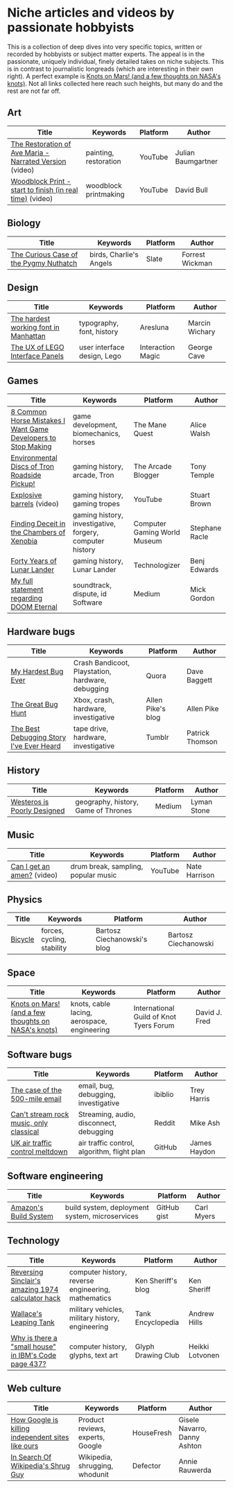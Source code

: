# Niche articles and videos by passionate hobbyists

This is a collection of deep dives into very specific topics, written or recorded by hobbyists or subject matter experts. The appeal is in the passionate, uniquely individual, finely detailed takes on niche subjects. This is in contrast to journalistic longreads (which are interesting in their own right). A perfect example is [Knots on Mars! (and a few thoughts on NASA's knots)](https://igkt.net/sm/index.php?topic=4028.0). Not all links collected here reach such heights, but many do and the rest are not far off.

## Art

| Title                                                                                                   | Keywords              | Platform | Author             |
| ------------------------------------------------------------------------------------------------------- | --------------------- | -------- | ------------------ |
| [The Restoration of Ave Maria - Narrated Version](https://www.youtube.com/watch?v=5G1C3aBY62E) (video)  | painting, restoration | YouTube  | Julian Baumgartner |
| [Woodblock Print - start to finish (in real time)](https://www.youtube.com/watch?v=0nCbsbaVbVM) (video) | woodblock printmaking | YouTube  | David Bull         |

## Biology

| Title                                                                                                   | Keywords              | Platform | Author             |
| ------------------------------------------------------------------------------------------------------- | --------------------- | -------- | ------------------ |
| [The Curious Case of the Pygmy Nuthatch](https://slate.com/culture/2025/05/birds-movies-charlies-angels-2000-pygmy-nuthatch.html) | birds, Charlie's Angels | Slate | Forrest Wickman |

## Design

| Title                                                                                                | Keywords                    | Platform          | Author         |
| ---------------------------------------------------------------------------------------------------- | --------------------------- | ----------------- | -------------- |
| [The hardest working font in Manhattan](https://aresluna.org/the-hardest-working-font-in-manhattan/) | typography, font, history   | Aresluna          | Marcin Wichary |
| [The UX of LEGO Interface Panels](https://interactionmagic.com/UX-LEGO-Interfaces/)                  | user interface design, Lego | Interaction Magic | George Cave    |

## Games

| Title                                                                                                                                                                      | Keywords                                                 | Platform                     | Author         |
| -------------------------------------------------------------------------------------------------------------------------------------------------------------------------- | -------------------------------------------------------- | ---------------------------- | -------------- |
| [8 Common Horse Mistakes I Want Game Developers to Stop Making](https://www.themanequest.com/blog/2021/8/22/8-common-horse-mistakes-i-want-game-developers-to-stop-making) | game development, biomechanics, horses                   | The Mane Quest               | Alice Walsh    |
| [Environmental Discs of Tron Roadside Pickup!](https://arcadeblogger.com/2023/07/22/environmental-discs-of-tron-roadside-pickup/)                                          | gaming history, arcade, Tron                             | The Arcade Blogger           | Tony Temple    |
| [Explosive barrels](https://www.youtube.com/watch?v=LMYEE8lvlvA) (video)                                                                                                   | gaming history, gaming tropes                            | YouTube                      | Stuart Brown   |
| [Finding Deceit in the Chambers of Xenobia](https://cgwmuseum.org/columns/index.php?id=5)                                                                                  | gaming history, investigative, forgery, computer history | Computer Gaming World Museum | Stephane Racle |
| [Forty Years of Lunar Lander](https://technologizer.com/2009/07/19/lunar-lander/index.html)                                                                                | gaming history, Lunar Lander                             | Technologizer                | Benj Edwards   |
| [My full statement regarding DOOM Eternal](https://medium.com/@mickgordon/my-full-statement-regarding-doom-eternal-5f98266b27ce)                                           | soundtrack, dispute, id Software                         | Medium                       | Mick Gordon    |

## Hardware bugs

| Title                                                                                                                                 | Keywords                                          | Platform          | Author          |
| ------------------------------------------------------------------------------------------------------------------------------------- | ------------------------------------------------- | ----------------- | --------------- |
| [My Hardest Bug Ever](https://www.quora.com/Programming-Interviews/Whats-the-hardest-bug-youve-debugged/answer/Dave-Baggett)          | Crash Bandicoot, Playstation, hardware, debugging | Quora             | Dave Baggett    |
| [The Great Bug Hunt](https://allenpike.com/2018/the-great-bug-hunt)                                                                   | Xbox, crash, hardware, investigative              | Allen Pike's blog | Allen Pike      |
| [The Best Debugging Story I've Ever Heard](https://patrickthomson.tumblr.com/post/2499755681/the-best-debugging-story-ive-ever-heard) | tape drive, hardware, investigative               | Tumblr            | Patrick Thomson |

## History

| Title                                                                                                       | Keywords                            | Platform | Author      |
| ----------------------------------------------------------------------------------------------------------- | ----------------------------------- | -------- | ----------- |
| [Westeros is Poorly Designed](https://medium.com/migration-issues/westeros-is-poorly-designed-3b01cf5cdcaf) | geography, history, Game of Thrones | Medium   | Lyman Stone |

## Music

| Title                                                                     | Keywords                            | Platform | Author        |
| ------------------------------------------------------------------------- | ----------------------------------- | -------- | ------------- |
| [Can I get an amen?](https://www.youtube.com/watch?v=XPoxZW8JzzM) (video) | drum break, sampling, popular music | YouTube  | Nate Harrison |

## Physics

| Title                                     | Keywords                   | Platform                    | Author               |
| ----------------------------------------- | -------------------------- | --------------------------- | -------------------- |
| [Bicycle](https://ciechanow.ski/bicycle/) | forces, cycling, stability | Bartosz Ciechanowski's blog | Bartosz Ciechanowski |

## Space

| Title                                                                                             | Keywords                                    | Platform                                | Author        |
| ------------------------------------------------------------------------------------------------- | ------------------------------------------- | --------------------------------------- | ------------- |
| [Knots on Mars! (and a few thoughts on NASA's knots)](https://igkt.net/sm/index.php?topic=4028.0) | knots, cable lacing, aerospace, engineering | International Guild of Knot Tyers Forum | David J. Fred |

## Software bugs

| Title                                                                                                                                           | Keywords                                    | Platform | Author       |
| ----------------------------------------------------------------------------------------------------------------------------------------------- | ------------------------------------------- | -------- | ------------ |
| [The case of the 500-mile email](https://www.ibiblio.org/harris/500milemail.html)                                                               | email, bug, debugging, investigative        | ibiblio  | Trey Harris  |
| [Can't stream rock music, only classical](https://www.reddit.com/r/talesfromtechsupport/comments/14ulhl/cant_stream_rock_music_only_classical/) | Streaming, audio, disconnect, debugging     | Reddit   | Mike Ash     |
| [UK air traffic control meltdown](https://jameshaydon.github.io/nats-fail/)                                                                     | air traffic control, algorithm, flight plan | GitHub   | James Haydon |

## Software engineering

| Title                                                                                      | Keywords                                       | Platform    | Author     |
| ------------------------------------------------------------------------------------------ | ---------------------------------------------- | ----------- | ---------- |
| [Amazon's Build System](https://gist.github.com/terabyte/15a2d3d407285b8b5a0a7964dd6283b0) | build system, deployment system, microservices | GitHub gist | Carl Myers |

## Technology

| Title                                                                                                                                     | Keywords                                           | Platform           | Author          |
| ----------------------------------------------------------------------------------------------------------------------------------------- | -------------------------------------------------- | ------------------ | --------------- |
| [Reversing Sinclair's amazing 1974 calculator hack](http://files.righto.com/calculator/sinclair_scientific_simulator.html)                | computer history, reverse engineering, mathematics | Ken Sheriff's blog | Ken Sheriff     |
| [Wallace's Leaping Tank](https://tanks-encyclopedia.com/wallace-leaping-tank/)                                                            | military vehicles, military history, engineering   | Tank Encyclopedia  | Andrew Hills    |
| [Why is there a "small house" in IBM's Code page 437?](https://blog.glyphdrawing.club/why-is-there-a-small-house-in-ibm-s-code-page-437/) | computer history, glyphs, text art                 | Glyph Drawing Club | Heikki Lotvonen |

## Web culture

| Title                                                                                                  | Keywords                         | Platform   | Author                       |
| ------------------------------------------------------------------------------------------------------ | -------------------------------- | ---------- | ---------------------------- |
| [How Google is killing independent sites like ours](https://housefresh.com/david-vs-digital-goliaths/) | Product reviews, experts, Google | HouseFresh | Gisele Navarro, Danny Ashton |
| [In Search Of Wikipedia's Shrug Guy](https://defector.com/in-search-of-wikipedias-shrug-guy)           | Wikipedia, shrugging, whodunit   | Defector   | Annie Rauwerda               |
